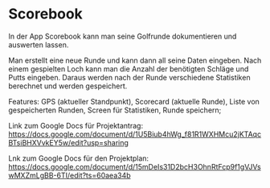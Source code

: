 # Scorebook
In der App Scorebook kann man seine Golfrunde dokumentieren und auswerten lassen.

Man erstellt eine neue Runde und kann dann all seine Daten eingeben.
Nach einem gespielten Loch kann man die Anzahl der benötigten Schläge und Putts eingeben.
Daraus werden nach der Runde verschiedene Statistiken berechnet und werden gespeichert.


Features:	GPS (aktueller Standpunkt), 
		Scorecard (aktuelle Runde), 
		Liste von gespeicherten Runden, 
		Screen für Statistiken, 
		Runde speichern;
		
		
Link zum Google Docs für Projektantrag: https://docs.google.com/document/d/1U5Biub4hWg_f81R1WXHMcu2jKTAqcBTsiBHXVvkEY5w/edit?usp=sharing

Lnk zum Google Docs für den Projektplan: https://docs.google.com/document/d/15mDeIs31D2bcH3OhnRtFcp9f1gVJVswMXZmLgBB-6TI/edit?ts=60aea34b


